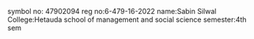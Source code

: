 symbol no: 47902094
reg no:6-479-16-2022
name:Sabin Silwal
College:Hetauda school of management and social science
semester:4th sem
